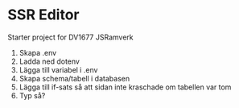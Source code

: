 # SSR Editor

Starter project for DV1677 JSRamverk

1. Skapa .env
2. Ladda ned dotenv
3. Lägga till variabel i .env
4. Skapa schema/tabell i databasen
5. Lägga till if-sats så att sidan inte kraschade om tabellen var tom
6. Typ så?